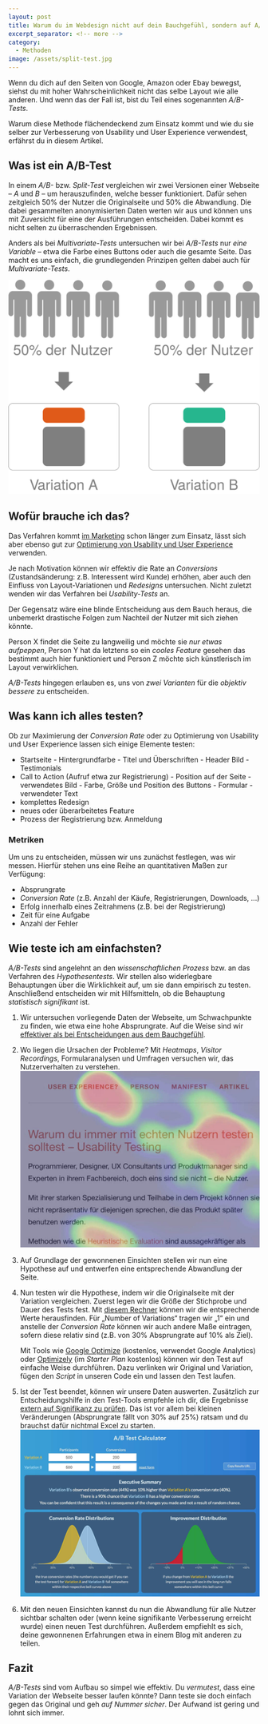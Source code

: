 ```yaml
---
layout: post
title: Warum du im Webdesign nicht auf dein Bauchgefühl, sondern auf A/B-Tests setzen solltest
excerpt_separator: <!-- more -->
category:
  - Methoden
image: /assets/split-test.jpg
---
```


Wenn du dich auf den Seiten von Google, Amazon oder Ebay bewegst, siehst du mit hoher Wahrscheinlichkeit nicht das selbe Layout wie alle anderen. Und wenn das der Fall ist, bist du Teil eines sogenannten _A/B-Tests_.

Warum diese Methode flächendeckend zum Einsatz kommt und wie du sie selber zur Verbesserung von Usability und User Experience verwendest, erfährst du in diesem Artikel.<!-- more -->

## Was ist ein A/B-Test

In einem _A/B-_ bzw. _Split-Test_ vergleichen wir zwei Versionen einer Webseite – _A_ und _B_ – um herauszufinden, welche besser funktioniert. Dafür sehen zeitgleich 50% der Nutzer die Originalseite und 50% die Abwandlung. Die dabei gesammelten anonymisierten Daten werten wir aus und können uns mit Zuversicht für eine der Ausführungen entscheiden. Dabei kommt es nicht selten zu überraschenden Ergebnissen.

Anders als bei _Multivariate-Tests_ untersuchen wir bei _A/B-Tests_ nur _eine Variable_ – etwa die Farbe eines Buttons oder auch die gesamte Seite. Das macht es uns einfach, die grundlegenden Prinzipen gelten dabei auch für _Multivariate-Tests_.

![A-B-Test](/assets/split-test.svg)

## Wofür brauche ich das?

Das Verfahren kommt [im Marketing](https://vwo.com/ab-testing/) schon länger zum Einsatz, lässt sich aber ebenso gut zur [Optimierung von Usability und User Experience](http://usabilitygeek.com/introduction-a-b-testing/) verwenden.

Je nach Motivation können wir effektiv die Rate an _Conversions_ (Zustandsänderung: z.B. Interessent wird Kunde) erhöhen, aber auch den Einfluss von Layout-Variationen und _Redesigns_ untersuchen. Nicht zuletzt wenden wir das Verfahren bei _Usability-Tests_ an.

Der Gegensatz wäre eine blinde Entscheidung aus dem Bauch heraus, die unbemerkt drastische Folgen zum Nachteil der Nutzer mit sich ziehen könnte.

Person X findet die Seite zu langweilig und möchte sie _nur etwas aufpeppen_, Person Y hat da letztens so ein _cooles Feature_ gesehen das bestimmt auch hier funktioniert und Person Z möchte sich künstlerisch im Layout verwirklichen.

_A/B-Tests_ hingegen erlauben es, uns von _zwei Varianten_ für die _objektiv bessere_ zu entscheiden.

## Was kann ich alles testen?

Ob zur Maximierung der _Conversion Rate_ oder zu Optimierung von Usability und User Experience lassen sich einige Elemente testen:

-   Startseite
    		\- Hintergrundfarbe
    		\- Titel und Überschriften
    		\- Header Bild
    		\- Testimonials
-   Call to Action (Aufruf etwa zur Registrierung)
    		\- Position auf der Seite
    		\- verwendetes Bild
    		\- Farbe, Größe und Position des Buttons
    		\- Formular
    		\- verwendeter Text
-   komplettes Redesign
-   neues oder überarbeitetes Feature
-   Prozess der Registrierung bzw. Anmeldung

### Metriken

Um uns zu entscheiden, müssen wir uns zunächst festlegen, was wir messen. Hierfür stehen uns eine Reihe an quantitativen Maßen zur Verfügung:

-   Absprungrate
-   _Conversion Rate_ (z.B. Anzahl der Käufe, Registrierungen, Downloads, ...)
-   Erfolg innerhalb eines Zeitrahmens (z.B. bei der Registrierung)
-   Zeit für eine Aufgabe
-   Anzahl der Fehler

## Wie teste ich am einfachsten?

_A/B-Tests_ sind angelehnt an den _wissenschaftlichen Prozess_ bzw. an das Verfahren des _Hypothesentests_. Wir stellen also widerlegbare Behauptungen über die Wirklichkeit auf, um sie dann empirisch zu testen. Anschließend entscheiden wir mit Hilfsmitteln, ob die Behauptung _statistisch signifikant_ ist.

1.  Wir untersuchen vorliegende Daten der Webseite, um Schwachpunkte zu finden, wie etwa eine hohe Absprungrate. Auf die Weise sind wir [effektiver als bei Entscheidungen aus dem Bauchgefühl](https://vwo.com/ab-testing/#!).
2.  Wo liegen die Ursachen der Probleme? Mit _Heatmaps_, _Visitor Recordings_, Formularanalysen und Umfragen versuchen wir, das Nutzerverhalten zu verstehen.
    ![Example Heatmap](/assets/heatmap.jpg)
3.  Auf Grundlage der gewonnenen Einsichten stellen wir nun eine Hypothese auf und entwerfen eine entsprechende Abwandlung der Seite.
4.  Nun testen wir die Hypothese, indem wir die Originalseite mit der Variation vergleichen.
    Zuerst legen wir die Größe der Stichprobe und Dauer des Tests fest. Mit [diesem Rechner](https://www.convert.com/tools/ab-test-duration-calculator/) können wir die entsprechende Werte herausfinden. Für „Number of Variations“ tragen wir „1“ ein und anstelle der _Conversion Rate_ können wir auch andere Maße eintragen, sofern diese relativ sind (z.B. von 30% Absprungrate auf 10% als Ziel).

    Mit Tools wie [Google Optimize](https://www.google.com/analytics/optimize/) (kostenlos, verwendet Google Analytics) oder [Optimizely](https://www.optimizely.com/plans/) (im _Starter Plan_ kostenlos) können wir den Test auf einfache Weise durchführen. Dazu verlinken wir Original und Variation, fügen den _Script_ in unseren Code ein und lassen den Test laufen.

5.  Ist der Test beendet, können wir unsere Daten auswerten. Zusätzlich zur Entscheidungshilfe in den Test-Tools empfehle ich dir, die Ergebnisse [extern auf Signifikanz zu prüfen](http://www.abtestcalculator.com). Das ist vor allem bei kleinen Veränderungen (Absprungrate fällt von 30% auf 25%) ratsam und du brauchst dafür nichtmal Excel zu starten.
    ![Significance](/assets/significance.jpg)
6.  Mit den neuen Einsichten kannst du nun die Abwandlung für alle Nutzer sichtbar schalten oder (wenn keine signifikante Verbesserung erreicht wurde) einen neuen Test durchführen. Außerdem empfiehlt es sich, deine gewonnenen Erfahrungen etwa in einem Blog mit anderen zu teilen.

## Fazit

_A/B-Tests_ sind vom Aufbau so simpel wie effektiv. Du _vermutest_, dass eine Variation der Webseite besser laufen könnte? Dann teste sie doch einfach gegen das Original und geh _auf Nummer sicher_. Der Aufwand ist gering und lohnt sich immer.
